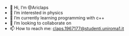 - 👋 Hi, I’m @Ariclaps
- 👀 I’m interested in physics
- 🌱 I’m currently learning programming with c++
- 💞️ I’m looking to collaborate on 
- 📫 How to reach me: claps.1967177@studenti.uniroma1.it

<!---
Ariclaps/Ariclaps is a ✨ special ✨ repository because its `README.md` (this file) appears on your GitHub profile.
You can click the Preview link to take a look at your changes.
--->
